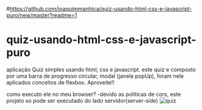 #https://github.com/joaquimmanhica/quiz-usando-html-css-e-javascript-puro/new/master?readme=1
# quiz-usando-html-css-e-javascript-puro
aplicação Quiz simples usando html, css e javascript. este quiz e composto por uma barra de progresso circular, modal (janela popUp), foram nele aplicados conceitos de flexbox. Aproveite!!

como executo ele no meu browser?
-devido as politicas de cors, este projeto so pode ser executado do lado servidor(server-side)
![quiz](https://user-images.githubusercontent.com/38292962/174914684-acfbfdff-d82b-4314-b5d6-e5b604651f25.jpg)
